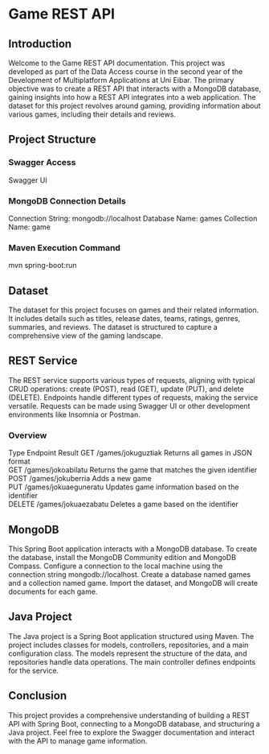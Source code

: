 # Game REST API
## Introduction
Welcome to the Game REST API documentation. This project was developed as part of the Data Access course in the second year of the Development of Multiplatform Applications at Uni Eibar. The primary objective was to create a REST API that interacts with a MongoDB database, gaining insights into how a REST API integrates into a web application. The dataset for this project revolves around gaming, providing information about various games, including their details and reviews.

## Project Structure
### Swagger Access
Swagger UI

### MongoDB Connection Details
Connection String: mongodb://localhost
Database Name: games
Collection Name: game

### Maven Execution Command
mvn spring-boot:run


## Dataset
The dataset for this project focuses on games and their related information. It includes details such as titles, release dates, teams, ratings, genres, summaries, and reviews. The dataset is structured to capture a comprehensive view of the gaming landscape.

## REST Service
The REST service supports various types of requests, aligning with typical CRUD operations: create (POST), read (GET), update (PUT), and delete (DELETE). Endpoints handle different types of requests, making the service versatile. Requests can be made using Swagger UI or other development environments like Insomnia or Postman.

### Overview
Type	Endpoint	Result
GET	/games/jokuguztiak	Returns all games in JSON format  
GET	/games/jokoabilatu	Returns the game that matches the given identifier  
POST	/games/jokuberria	Adds a new game  
PUT	/games/jokuaeguneratu	Updates game information based on the identifier  
DELETE	/games/jokuaezabatu	Deletes a game based on the identifier  

## MongoDB
This Spring Boot application interacts with a MongoDB database. To create the database, install the MongoDB Community edition and MongoDB Compass. Configure a connection to the local machine using the connection string mongodb://localhost. Create a database named games and a collection named game. Import the dataset, and MongoDB will create documents for each game.

## Java Project
The Java project is a Spring Boot application structured using Maven. The project includes classes for models, controllers, repositories, and a main configuration class. The models represent the structure of the data, and repositories handle data operations. The main controller defines endpoints for the service.

## Conclusion
This project provides a comprehensive understanding of building a REST API with Spring Boot, connecting to a MongoDB database, and structuring a Java project. Feel free to explore the Swagger documentation and interact with the API to manage game information.


